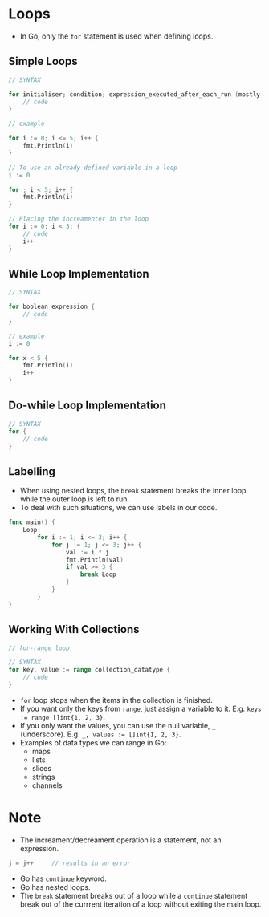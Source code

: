 # Loops

- In Go, only the `for` statement is used when defining loops.

## Simple Loops

```go
// SYNTAX

for initialiser; condition; expression_executed_after_each_run (mostly the increament operation) {
    // code
}

// example

for i := 0; i <= 5; i++ {
    fmt.Println(i)
}

// To use an already defined variable in a loop
i := 0

for ; i < 5; i++ {
    fmt.Println(i)
}

// Placing the increamenter in the loop
for i := 0; i < 5; {
    // code
    i++
}
```

## While Loop Implementation

```go
// SYNTAX

for boolean_expression {
    // code
}

// example
i := 0

for x < 5 {
    fmt.Println(i)
    i++
}
```

## Do-while Loop Implementation

```go
// SYNTAX
for {
    // code
}
```

## Labelling

- When using nested loops, the `break` statement breaks the inner loop while the outer loop is left to run.
- To deal with such situations, we can use labels in our code.

```go
func main() {
    Loop:
	    for i := 1; i <= 3; i++ {
	        for j := 1; j <= 3; j++ {
		        val := i * j
		        fmt.Println(val)
		        if val >= 3 {
		            break Loop
		        }
	        }
	    }
}
```

## Working With Collections

```go
// for-range loop

// SYNTAX
for key, value := range collection_datatype {
    // code
}
```

- `for` loop stops when the items in the collection is finished.
- If you want only the keys from `range`, just assign a variable to it. E.g. `keys := range []int{1, 2, 3}`.
- If you only want the values, you can use the null variable, `_` (underscore). E.g. `_, values := []int{1, 2, 3}`.
- Examples of data types we can range in Go:
    - maps
    - lists
    - slices
    - strings
    - channels

# Note

- The increament/decreament operation is a statement, not an expression.

```go
j = j++     // results in an error
```

- Go has `continue` keyword.
- Go has nested loops.
- The `break` statement breaks out of a loop while a `continue` statement break out of the currrent iteration of a loop without exiting the main loop.

